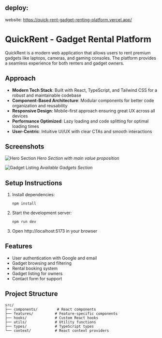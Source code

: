## deploy:
website: https://quick-rent-gadget-renting-platform.vercel.app/
# QuickRent - Gadget Rental Platform

QuickRent is a modern web application that allows users to rent premium gadgets like laptops, cameras, and gaming consoles. The platform provides a seamless experience for both renters and gadget owners.

## Approach

- **Modern Tech Stack**: Built with React, TypeScript, and Tailwind CSS for a robust and maintainable codebase
- **Component-Based Architecture**: Modular components for better code organization and reusability
- **Responsive Design**: Mobile-first approach ensuring great UX across all devices
- **Performance Optimized**: Lazy loading and code splitting for optimal loading times
- **User-Centric**: Intuitive UI/UX with clear CTAs and smooth interactions

## Screenshots

![Hero Section](https://images.unsplash.com/photo-1468436139062-f60a71c5c892?ixlib=rb-4.0.3&auto=format&fit=crop&w=800&q=80)
*Hero Section with main value proposition*

![Gadget Listing](https://images.unsplash.com/photo-1496181133206-80ce9b88a853?ixlib=rb-4.0.3&auto=format&fit=crop&w=800&q=80)
*Available Gadgets Section*

## Setup Instructions


1. Install dependencies:
   ```bash
   npm install
   ```
3. Start the development server:
   ```bash
   npm run dev
   ```
4. Open http://localhost:5173 in your browser

## Features

- User authentication with Google and email
- Gadget browsing and filtering
- Rental booking system
- Gadget listing for owners
- Contact form for support

## Project Structure

```
src/
├── components/         # React components
├── features/          # Feature-specific components
├── hooks/             # Custom React hooks
├── utils/             # Utility functions
├── types/             # TypeScript types
└── context/           # React context providers
```
